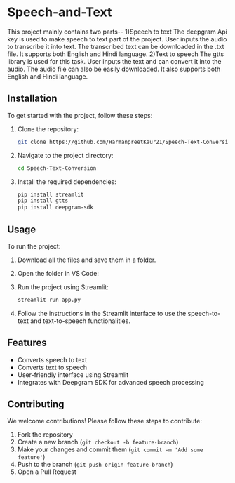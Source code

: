 # Speech-and-Text
This project mainly contains two parts-- 
1)Speech to text
The deepgram Api key is used to make speech to text part of the project. User inputs the audio to transcribe it into text. The transcribed text can be downloaded in the .txt file. It supports both English and Hindi language.
2)Text to speech
The gtts library is used for this task. User inputs the text and can convert it into the audio. The audio file can also be easily downloaded. It also supports both English and Hindi language.

## Installation

To get started with the project, follow these steps:

1. Clone the repository:
    ```sh
    git clone https://github.com/HarmanpreetKaur21/Speech-Text-Conversion.git
    ```

2. Navigate to the project directory:
    ```sh
    cd Speech-Text-Conversion
    ```

3. Install the required dependencies:
    ```sh
    pip install streamlit
    pip install gtts
    pip install deepgram-sdk
    ```

## Usage

To run the project:

1. Download all the files and save them in a folder.

2. Open the folder in VS Code:
    
3. Run the project using Streamlit:
    ```sh
    streamlit run app.py
    ```

4. Follow the instructions in the Streamlit interface to use the speech-to-text and text-to-speech functionalities.

## Features

- Converts speech to text
- Converts text to speech
- User-friendly interface using Streamlit
- Integrates with Deepgram SDK for advanced speech processing

## Contributing

We welcome contributions! Please follow these steps to contribute:

1. Fork the repository
2. Create a new branch (`git checkout -b feature-branch`)
3. Make your changes and commit them (`git commit -m 'Add some feature'`)
4. Push to the branch (`git push origin feature-branch`)
5. Open a Pull Request
